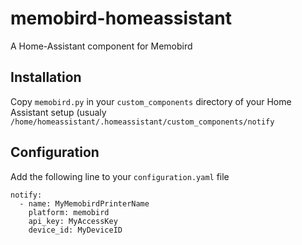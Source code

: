 # memobird-homeassistant
A Home-Assistant component for Memobird

## Installation

Copy `memobird.py` in your `custom_components` directory of your Home Assistant setup (usualy `/home/homeassistant/.homeassistant/custom_components/notify`

## Configuration

Add the following line to your `configuration.yaml` file

```
notify:
  - name: MyMemobirdPrinterName
    platform: memobird
    api_key: MyAccessKey
    device_id: MyDeviceID
```